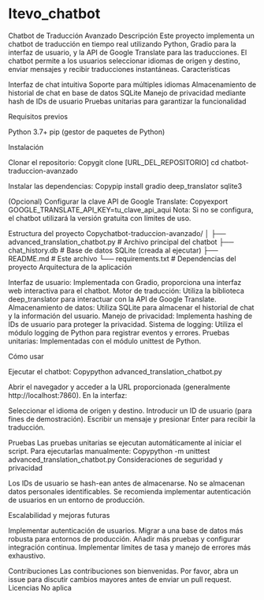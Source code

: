 # Itevo_chatbot
Chatbot de Traducción Avanzado
Descripción
Este proyecto implementa un chatbot de traducción en tiempo real utilizando Python, Gradio para la interfaz de usuario, y la API de Google Translate para las traducciones. El chatbot permite a los usuarios seleccionar idiomas de origen y destino, enviar mensajes y recibir traducciones instantáneas.
Características

Interfaz de chat intuitiva
Soporte para múltiples idiomas
Almacenamiento de historial de chat en base de datos SQLite
Manejo de privacidad mediante hash de IDs de usuario
Pruebas unitarias para garantizar la funcionalidad

Requisitos previos

Python 3.7+
pip (gestor de paquetes de Python)

Instalación

Clonar el repositorio:
Copygit clone [URL_DEL_REPOSITORIO]
cd chatbot-traduccion-avanzado

Instalar las dependencias:
Copypip install gradio deep_translator sqlite3

(Opcional) Configurar la clave API de Google Translate:
Copyexport GOOGLE_TRANSLATE_API_KEY=tu_clave_api_aqui
Nota: Si no se configura, el chatbot utilizará la versión gratuita con límites de uso.

Estructura del proyecto
Copychatbot-traduccion-avanzado/
│
├── advanced_translation_chatbot.py  # Archivo principal del chatbot
├── chat_history.db                  # Base de datos SQLite (creada al ejecutar)
├── README.md                        # Este archivo
└── requirements.txt                 # Dependencias del proyecto
Arquitectura de la aplicación

Interfaz de usuario: Implementada con Gradio, proporciona una interfaz web interactiva para el chatbot.
Motor de traducción: Utiliza la biblioteca deep_translator para interactuar con la API de Google Translate.
Almacenamiento de datos: Utiliza SQLite para almacenar el historial de chat y la información del usuario.
Manejo de privacidad: Implementa hashing de IDs de usuario para proteger la privacidad.
Sistema de logging: Utiliza el módulo logging de Python para registrar eventos y errores.
Pruebas unitarias: Implementadas con el módulo unittest de Python.

Cómo usar

Ejecutar el chatbot:
Copypython advanced_translation_chatbot.py

Abrir el navegador y acceder a la URL proporcionada (generalmente http://localhost:7860).
En la interfaz:

Seleccionar el idioma de origen y destino.
Introducir un ID de usuario (para fines de demostración).
Escribir un mensaje y presionar Enter para recibir la traducción.



Pruebas
Las pruebas unitarias se ejecutan automáticamente al iniciar el script. Para ejecutarlas manualmente:
Copypython -m unittest advanced_translation_chatbot.py
Consideraciones de seguridad y privacidad

Los IDs de usuario se hash-ean antes de almacenarse.
No se almacenan datos personales identificables.
Se recomienda implementar autenticación de usuarios en un entorno de producción.

Escalabilidad y mejoras futuras

Implementar autenticación de usuarios.
Migrar a una base de datos más robusta para entornos de producción.
Añadir más pruebas y configurar integración continua.
Implementar límites de tasa y manejo de errores más exhaustivo.

Contribuciones
Las contribuciones son bienvenidas. Por favor, abra un issue para discutir cambios mayores antes de enviar un pull request.
Licencias
No aplica
